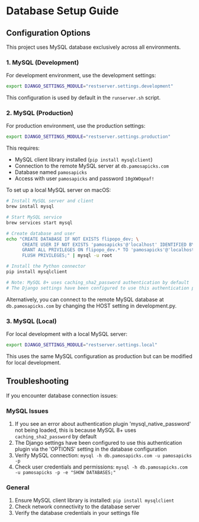 # Database Setup Guide

## Configuration Options

This project uses MySQL database exclusively across all environments.

### 1. MySQL (Development)

For development environment, use the development settings:

```bash
export DJANGO_SETTINGS_MODULE="restserver.settings.development"
```

This configuration is used by default in the `runserver.sh` script.

### 2. MySQL (Production)

For production environment, use the production settings:

```bash
export DJANGO_SETTINGS_MODULE="restserver.settings.production"
```

This requires:
- MySQL client library installed (`pip install mysqlclient`)
- Connection to the remote MySQL server at `db.pamosapicks.com`
- Database named `pamosapicks`
- Access with user `pamosapicks` and password `10gXWOqeaf!`

To set up a local MySQL server on macOS:

```bash
# Install MySQL server and client
brew install mysql

# Start MySQL service
brew services start mysql

# Create database and user
echo "CREATE DATABASE IF NOT EXISTS flipopo_dev; \
      CREATE USER IF NOT EXISTS 'pamosapicks'@'localhost' IDENTIFIED BY '10gXWOqeaf1'; \
      GRANT ALL PRIVILEGES ON flipopo_dev.* TO 'pamosapicks'@'localhost'; \
      FLUSH PRIVILEGES;" | mysql -u root

# Install the Python connector
pip install mysqlclient

# Note: MySQL 8+ uses caching_sha2_password authentication by default
# The Django settings have been configured to use this authentication plugin
```

Alternatively, you can connect to the remote MySQL database at `db.pamosapicks.com` by changing the HOST setting in development.py.

### 3. MySQL (Local)

For local development with a local MySQL server:

```bash
export DJANGO_SETTINGS_MODULE="restserver.settings.local"
```

This uses the same MySQL configuration as production but can be modified for local development.

## Troubleshooting

If you encounter database connection issues:

### MySQL Issues
1. If you see an error about authentication plugin 'mysql_native_password' not being loaded, this is because MySQL 8+ uses `caching_sha2_password` by default
2. The Django settings have been configured to use this authentication plugin via the 'OPTIONS' setting in the database configuration
3. Verify MySQL connection: `mysql -h db.pamosapicks.com -u pamosapicks -p`
4. Check user credentials and permissions: `mysql -h db.pamosapicks.com -u pamosapicks -p -e "SHOW DATABASES;"`

### General
1. Ensure MySQL client library is installed: `pip install mysqlclient`
2. Check network connectivity to the database server
3. Verify the database credentials in your settings file